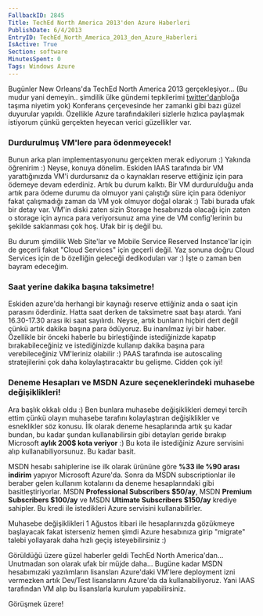 ```yaml
---
FallbackID: 2845
Title: TechEd North America 2013'den Azure Haberleri
PublishDate: 6/4/2013
EntryID: TechEd_North_America_2013_den_Azure_Haberleri
IsActive: True
Section: software
MinutesSpent: 0
Tags: Windows Azure
---
```

Bugünler New Orleans'da TechEd North America 2013 gerçekleşiyor... (Bu
mudur yani demeyin.. şimdilik ülke gündemi tepkilerimi
[twitter'dan](http://www.twitter.com/daronyondem)bloğa taşıma niyetim
yok) Konferans çerçevesinde her zamanki gibi bazı güzel duyurular
yapıldı. Özellikle Azure tarafındakileri sizlerle hızlıca paylaşmak
istiyorum çünkü gerçekten heyecan verici güzellikler var.

### Durdurulmuş VM'lere para ödenmeyecek!

Bunun arka plan implementasyonunu gerçekten merak ediyorum :) Yakında
öğrenirim :) Neyse, konuya dönelim. Eskiden IAAS tarafında bir VM
yarattığınızda VM'i durdursanız da o kaynakları reserve ettiğiniz için
para ödemeye devam ederdiniz. Artık bu durum kalktı. Bir VM durdurulduğu
anda artık para ödeme durumu da olmuyor yani çalıştığı süre için para
ödeniyor fakat çalışmadığı zaman da VM yok olmuyor doğal olarak :) Tabi
burada ufak bir detay var. VM'in diski zaten sizin Storage hesabınızda
olacağı için zaten o storage için ayrıca para veriyorsunuz ama yine de
VM config'lerinin bu şekilde saklanması çok hoş. Ufak bir iş değil bu.

Bu durum şimdilik Web Site'lar ve Mobile Service Reserved Instance'lar
için de geçerli fakat "Cloud Services" için geçerli değil. Yaz sonuna
doğru Cloud Services için de b özelliğin geleceği dedikoduları var :)
İşte o zaman ben bayram edeceğim.

### Saat yerine dakika başına taksimetre!

Eskiden azure'da herhangi bir kaynağı reserve ettiğiniz anda o saat için
parasını öderdiniz. Hatta saat derken de taksimetre saat başı atardı.
Yani 16.30-17.30 arası iki saat sayılırdı. Neyse, artık bunların hiçbiri
dert değil çünkü artık dakika başına para ödüyoruz. Bu inanılmaz iyi bir
haber. Özellikle bir önceki haberle bu birleştiğinde istediğinizde
kapatıp bırakabileceğiniz ve istediğinizde kullanıp dakika başına para
verebileceğiniz VM'leriniz olabilir :) PAAS tarafında ise autoscaling
stratejilerini çok daha kolaylaştıracaktır bu gelişme. Cidden çok iyi!

### Deneme Hesapları ve MSDN Azure seçeneklerindeki muhasebe değişiklikleri!

Ara başlık okkalı oldu :) Ben bunlara muhasebe değişiklikleri demeyi
tercih ettim çünkü olayın muhasebe tarafını kolaylaştıran değişiklikler
ve esneklikler söz konusu. İlk olarak deneme hesaplarında artık şu kadar
bundan, bu kadar şundan kullanabilirsin gibi detayları geride bırakıp
Microsoft **aylık 200\$ kota veriyor** :) Bu kota ile istediğiniz Azure
servisini alıp kullanabiliyorsunuz. Bu kadar basit.

MSDN hesabı sahiplerine ise ilk olarak ürününe göre **%33 ile %90 arası
indirim** yapıyor Microsoft Azure'da. Sonra da MSDN subscriptionlar ile
beraber gelen kullanım kotalarını da deneme hesaplarındaki gibi
basitleştiriyorlar. MSDN **Professional Subscribers \$50/ay**, MSDN
**Premium Subscribers \$100/ay** ve MSDN **Ultimate Subscribers
\$150/ay** krediye sahipler. Bu kredi ile istedikleri Azure servisini
kullanabilirler.

Muhasebe değişiklikleri 1 Ağustos itibari ile hesaplarınızda gözükmeye
başlayacak fakat isterseniz hemen şimdi Azure hesabınıza girip "migrate"
talebi yollayarak daha hızlı geçiş isteyebilirsiniz :)

Görüldüğü üzere güzel haberler geldi TechEd North America'dan...
Unutmadan son olarak ufak bir müjde daha... Bugüne kadar MSDN
hesabımızaki yazılımların lisansları Azure'daki VM'lere deployment izni
vermezken artık Dev/Test lisanslarını Azure'da da kullanabiliyoruz. Yani
IAAS tarafından VM alıp bu lisanslarla kurulum yapabilirsiniz.

Görüşmek üzere!


